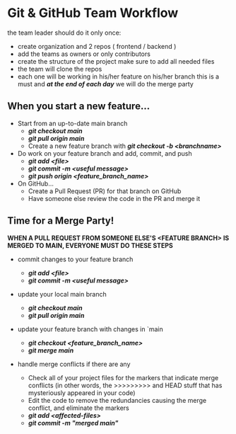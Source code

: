 # Git & GitHub Team Workflow
the team leader should do it only once:

- create organization and 2 repos ( frontend / backend )
- add the teams as owners or only contributors
- create the structure of the project make sure to add all needed files
- the team will clone the repos
- each one will be working in his/her feature on his/her branch this is a must and ***at the end of each day*** we will do the merge party
## When you start a new feature...
* Start from an up-to-date main branch
    * ***git checkout main***
    * ***git pull origin main***
    * Create a new feature branch with ***git checkout -b \<branchname>***
* Do work on your feature branch and add, commit, and push
    * ***git add \<file>***
    * ***git commit -m \<useful message>***
    * ***git push origin \<feature_branch_name>***
* On GitHub...
    * Create a Pull Request (PR) for that branch on GitHub
    * Have someone else review the code in the PR and merge it
## Time for a Merge Party!

**WHEN A PULL REQUEST FROM SOMEONE ELSE'S \<FEATURE BRANCH> IS MERGED TO MAIN, EVERYONE MUST DO THESE STEPS**

* commit changes to your feature branch

    * ***git add \<file>***
    * ***git commit -m \<useful message>***
* update your local main branch

    * ***git checkout main***
    * ***git pull origin main***
* update your feature branch with changes in `main

    * ***git checkout \<feature_branch_name>***
    * ***git merge main***
* handle merge conflicts if there are any

    * Check all of your project files for the markers that indicate merge conflicts (in other words, the >>>>>>>>> and HEAD stuff that has mysteriously appeared in your code)
    * Edit the code to remove the redundancies causing the merge conflict, and eliminate the markers
    * ***git add \<affected-files>***
    * ***git commit -m "merged main"***